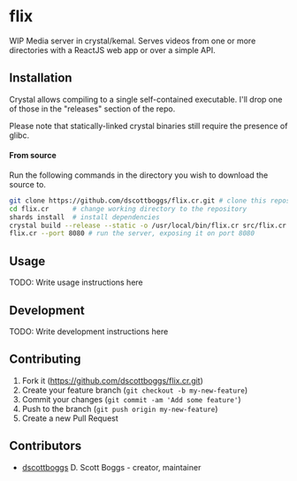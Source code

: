 # flix

WIP Media server in crystal/kemal.
Serves videos from one or more directories with a ReactJS web app or over a simple API.

## Installation

Crystal allows compiling to a single self-contained executable. I'll drop one of
those in the "releases" section of the repo.

Please note that statically-linked crystal binaries still require the presence
of glibc.

#### From source
Run the following commands in the directory you wish to download the source to.
```sh
git clone https://github.com/dscottboggs/flix.cr.git # clone this repository
cd flix.cr      # change working directory to the repository
shards install  # install dependencies
crystal build --release --static -o /usr/local/bin/flix.cr src/flix.cr # build and install
flix.cr --port 8080 # run the server, exposing it on port 8080
```

## Usage

TODO: Write usage instructions here

## Development

TODO: Write development instructions here

## Contributing

1. Fork it (https://github.com/dscottboggs/flix.cr.git)
2. Create your feature branch (`git checkout -b my-new-feature`)
3. Commit your changes (`git commit -am 'Add some feature'`)
4. Push to the branch (`git push origin my-new-feature`)
5. Create a new Pull Request

## Contributors

- [dscottboggs](https://github.com/dscottboggs) D. Scott Boggs - creator, maintainer

